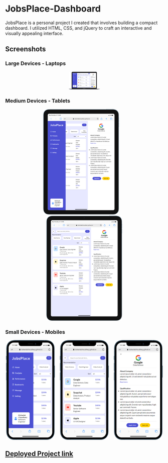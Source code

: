 # JobsPlace-Dashboard

JobsPlace is a personal project I created that involves building a compact dashboard. I utilized HTML, CSS, and jQuery to craft an interactive and visually appealing interface.

## Screenshots

### Large Devices - Laptops

<p align="center">
  <img width="98" src="https://raw.githubusercontent.com/kishanlalchoudhary/JobsPlace-Dashboard/main/.github/images/laptop.png">
</p>

### Medium Devices - Tablets

<p align="center">
  <img width="48%" src="https://raw.githubusercontent.com/kishanlalchoudhary/JobsPlace-Dashboard/main/.github/images/tablet-1.png">
  &nbsp;&nbsp;&nbsp;&nbsp;
  <img width="48%" src="https://raw.githubusercontent.com/kishanlalchoudhary/JobsPlace-Dashboard/main/.github/images/tablet-2.png">
</p>

### Small Devices - Mobiles

<p align="center">
  <img width="31%" src="https://raw.githubusercontent.com/kishanlalchoudhary/JobsPlace-Dashboard/main/.github/images/mobile-1.png">
  &nbsp;&nbsp;
  <img width="31%" src="https://raw.githubusercontent.com/kishanlalchoudhary/JobsPlace-Dashboard/main/.github/images/mobile-2.png">
  &nbsp;&nbsp;
  <img width="31%" src="https://raw.githubusercontent.com/kishanlalchoudhary/JobsPlace-Dashboard/main/.github/images/mobile-3.png">
</p>

## [Deployed Project link](https://kishanlalchoudhary.github.io/JobsPlace-Dashboard/)
